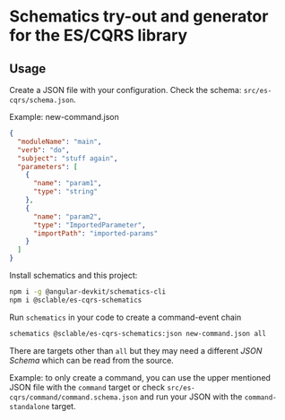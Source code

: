 # Schematics try-out and generator for the ES/CQRS library

## Usage

Create a JSON file with your configuration. Check the schema: `src/es-cqrs/schema.json`.

Example: new-command.json

```json
{
  "moduleName": "main",
  "verb": "do",
  "subject": "stuff again",
  "parameters": [
    {
      "name": "param1",
      "type": "string"
    },
    {
      "name": "param2",
      "type": "ImportedParameter",
      "importPath": "imported-params"
    }
  ]
}
```

Install schematics and this project:

```bash
npm i -g @angular-devkit/schematics-cli
npm i @sclable/es-cqrs-schematics
```

Run `schematics` in your code to create a command-event chain

```bash
schematics @sclable/es-cqrs-schematics:json new-command.json all
```

There are targets other than `all` but they may need a different
*JSON Schema* which can be read from the source.

Example: to only create a command, you can use the upper mentioned
JSON file with the `command` target or check `src/es-cqrs/command/command.schema.json`
and run your JSON with the `command-standalone` target.
